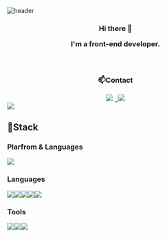 ![header](https://capsule-render.vercel.app/api?type=waving&color=gradient&height=200&text=Peppermintt&fontAlign=70&fontAlignY=40&animation=twinkling)

 <h3 align="center">Hi there 👋

I'm a front-end developer.
<br/>
<br/>
<br/>
<h3 align="center">📫Contact</h3>
<div align="center">
  <a href="https://cheri.tistory.com/"><img src="https://img.shields.io/badge/Notion-black?style=flat-square&logo=Notion&logoColor=white"/></a>
  <a href="pride0504@gmail.com"> &nbsp <img src="https://img.shields.io/badge/Gmail-EA4335?style=flat-square&logo=Gmail&logoColor=white"/></a>
 </div>
<img src="http://mazassumnida.wtf/api/v2/generate_badge?boj=animus0504">
 
## 📌Stack
### Plarfrom & Languages

<img src="https://img.shields.io/badge/React-61DAFB?style=flat-square&logo=React&logoColor=white"/>

### Languages
<img src="https://img.shields.io/badge/JavaScript-F7DF1E?style=flat-square&logo=JavaScript&logoColor=white"/><img src="https://img.shields.io/badge/HTML5-E34F26?style=flat-square&logo=HTML5&logoColor=white"/><img src="https://img.shields.io/badge/css3-1572B6?style=flat-square&logo=css3&logoColor=white"/><img src="https://img.shields.io/badge/Python-3776AB?style=flat-square&logo=Python&logoColor=white"/><img src="https://img.shields.io/badge/c-A8B9CC?style=flat-square&logo=c&logoColor=white"/>


### Tools

<img src="https://img.shields.io/badge/GitHub-black?style=flat-square&logo=GitHub&logoColor=white"/><img src="https://img.shields.io/badge/firebase-yellow?style=flat-square&logo=firebase&logoColor=black"/><img src="https://img.shields.io/badge/notion-black?style=flat-square&logo=notion&logoColor=white"/>


<!--
**peppermintt0504/peppermintt0504** is a ✨ _special_ ✨ repository because its `README.md` (this file) appears on your GitHub profile.

Here are some ideas to get you started:

- 🔭 I’m currently working on ...
- 🌱 I’m currently learning ...
- 👯 I’m looking to collaborate on ...
- 🤔 I’m looking for help with ...
- 💬 Ask me about ...
- 📫 How to reach me: ...
- 😄 Pronouns: ...
- ⚡ Fun fact: ...
-->
